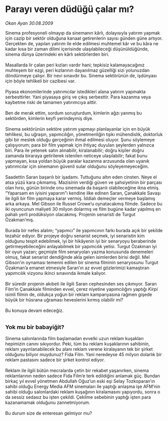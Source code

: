 # Parayı veren düdüğü çalar mı?

*Okan Ayan 30.08.2009*

<div class="taraf_structure_2col_1zq">
<div class="margen_n">



 <p>Sinema profesyoneli olmayıp da sinemanın kârlı, dolayısıyla yatırım yapmak için cazip bir sektör olduğuna kanaat getirenlerin sayısı günden güne artıyor. Gerçekten de, yapılan yatırım ile elde edilmesi muhtemel kâr ve bu kâra ne kadar kısa bir zaman dilimi içerisinde ulaşılabileceği düşünüldüğünde, sinema dünya üzerindeki en kârlı sektörlerden biri. <br/><br/>Masallarda lir çalan peri kızları vardır hani; tepkisiz kalamayacağınız muhteşem bir ezgi, peri kızlarının dayanılmaz güzelliği sizi yolunuzdan döndürmeye çalışır. Bir nevi sınavdır bu. Sinema sektörünün de, işdünyası için böyle tehlikeli bir cazibesi var. <br/><br/>Piyasa ekonomilerinde yatırımcılar istedikleri alana yatırım yapmakta serbesttirler. Yani piyasaya giriş ve çıkış serbesttir. Para kazanma veya kaybetme riski de tamamen yatırımcıya aittir. <br/><br/>Ben de merak ettim, sordum soruşturdum, kimlerin ağzı yanmış bu sektörden, kimlerin keyfi yerindeymiş diye. <br/><br/>Sinema sektörünün sektöre yatırım yapmayı planlayanlar için en büyük tehlikesi, bu uğraşın, yapımcılığın, yönetmenliğin tıpkı mühendislik, doktorluk gibi bir meslek olduğu gerçeğinin ihmal edilmesi oluyor. Şunu söylemeye çalışıyorum; para bir film yapmak için ihtiyaç duyulan şeylerden yalnızca biri. Para ile yetenek satın alınabilir, kiralanabilir; doğru kişiler doğru zamanda biraraya getirilerek istenilen neticeye ulaşılabilir; fakat bunu yapmayan, kısa yoldan büyük paralar kazanma arzusunda olan uyanık yatırımcılar için sinemanın güvenli sular olduğunu söyleyemeyeceğim. <br/><br/>Saadettin Saran başarılı bir işadamı. Tuttuğunu altın eden cinsten. Neye el atsa yüzü kara çıkmamış. Mazisinin verdiği güven ve şahsiyetinin bir parçası olan hırsı, günün birinde onu sinemada da başarılı olabileceğine ikna etmiş. “Yaparsam en iyisini yaparım”ı kendine ilke edinen Saran, Çanakkale Savaşı ile ilgili bir film yapmaya karar vermiş. İddialı demeçler vermeye başlamış arka arkaya. Mel Gibson ile Russel Crowe’u oynatacakmış filmde. Sadece bu iki oyuncunun maliyeti 30 milyon dolarmış ve film bugüne kadar yapılmış en pahalı yerli prodüksiyon olacakmış. Projenin senaristi de Turgut Özakman’mış. <br/><br/>Burada bir nefes alalım; “yapımcı” ile yapımcının farkı burada açık bir şekilde tezahür ediyor. Bir projeye doğru senarist seçmek, iyi senaristin kim olduğunu tespit edebilmek, iyi bir hikâyenin iyi bir senaryoyu beraberinde getirmeyebileceğini anlayabilmek bir yapımcılık yetisi. Turgut Özakman iyi bir oyun yazarı; geçmişte film senaryoları yazma konusunda denemeleri olmuş, fakat senarist dendiğinde akla gelen isimlerden birisi değil. Mel Gibson’ın oynaması temenni edilen bir sinema filminin senaryosunu Turgut Özakman’a emanet etmesiyle Saran’ın az evvel gözlerimizi kamaştıran yapımcılık vizyonu ikinci sınavında ikmale kalıyor. <br/><br/>Bir süredir projenin akıbeti ile ilgili Saran cephesinden ses çıkmıyor. Saran Film’in Çanakkale filminden evvel, çerez niyetine yapımcılığını yaptığı <i>Kirpi</i> isimli filmin de, oldukça yoğun bir reklam kampanyasına rağmen gişede büyük bir hüsrana uğraması heveslerini kırmış olabilir mi? <br/><br/>Bu konuya devam edeceğiz. <br/><br/><br/><font size="4"><strong>Yok mu bir babayiğit?</strong></font> <br/><br/>Sinema salonlarında film başlamadan evvelki uzun reklam kuşakları hepimizin canını sıkıyordur. Peki, tüm bu reklam kuşaklarının sahibinin, reklam yayınlanabilecek bu alanı reklam verene kiralayanın tek bir şirket olduğunu biliyor muydunuz? Fida Film. Yani neredeyse 45 milyon dolarlık bir reklam pastasını sadece bir şirket kontrol ediyor. <br/><br/>Reklam ile ilgili bütün mecralarda çetin bir rekabet yaşanırken, sinema reklamlarının neden sadece Fida Film’e terk edildiğini anlamak güç. Bundan birkaç yıl evvel yönetmen Abdullah Oğuz’un eski eşi Selay Tozkoparan’ın sahibi olduğu Energy Media AFM sinemaları ile yaptığı anlaşma işe AFM’nin sahibi olduğu salonlardaki reklam kuşağının kiralamasını yapıyordu, sonra o da sessiz sedasız bu işten çekildi. Çekilme sebebinin yaptığı işten para kazanamamak olduğunu zannetmiyorum. <br/><br/>Bu durum size de enteresan gelmiyor mu?</p>
<br/>
<br/>
<br/>



<br/>


<div id="taraf_not">
</div>

</div>


</div>
